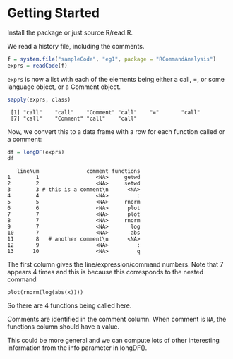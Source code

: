 # Getting Started

Install the package or just source R/read.R.


We read a history file, including the comments.
```r
f = system.file("sampleCode", "eg1", package = "RCommandAnalysis")
exprs = readCode(f)
```
`exprs` is now a list with each of the elements
being either a call, =, or some language object, 
or a Comment object.
```r
sapply(exprs, class)
```
```
 [1] "call"    "call"    "Comment" "call"    "="       "call"   
 [7] "call"    "Comment" "call"    "call"   
```

Now, we convert this to a data frame with a row for each function
called or a comment:
```r
df = longDF(exprs)
df
```

```
   lineNum               comment functions
1        1                  <NA>     getwd
2        2                  <NA>     setwd
3        3 # this is a comment\n      <NA>
4        4                  <NA>         :
5        5                  <NA>     rnorm
6        6                  <NA>      plot
7        7                  <NA>      plot
8        7                  <NA>     rnorm
9        7                  <NA>       log
10       7                  <NA>       abs
11       8   # another comment\n      <NA>
12       9                  <NA>         :
13      10                  <NA>         q
```

The first column gives the line/expression/command numbers.
Note that 7 appears 4 times and this is because
this corresponds to the nested command
```
plot(rnorm(log(abs(x))))
```
So there are 4 functions being called here.



Comments are identified in the comment column.
When comment is `NA`, the functions column should have a value.

This could be more general and we can compute
lots of other interesting information from the
info parameter in longDF().
